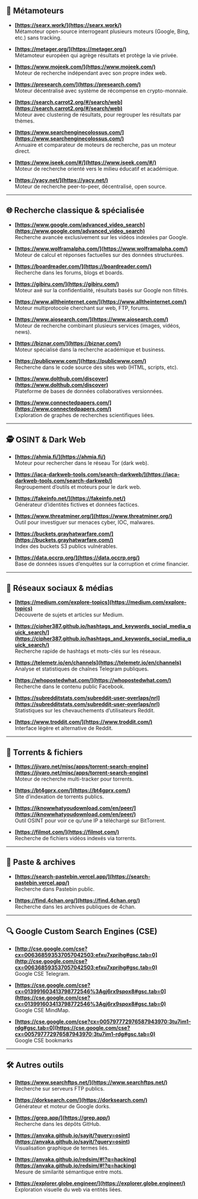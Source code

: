 ## 🧠 Métamoteurs

- **[https://searx.work/](https://searx.work/)**  
    Métamoteur open-source interrogeant plusieurs moteurs (Google, Bing, etc.) sans tracking.
    
- **[https://metager.org/](https://metager.org/)**  
    Métamoteur européen qui agrège résultats et protège la vie privée.
    
- **[https://www.mojeek.com/](https://www.mojeek.com/)**  
    Moteur de recherche indépendant avec son propre index web.
    
- **[https://presearch.com/](https://presearch.com/)**  
    Moteur décentralisé avec système de récompense en crypto-monnaie.
    
- **[https://search.carrot2.org/#/search/web](https://search.carrot2.org/#/search/web)**  
    Moteur avec clustering de résultats, pour regrouper les résultats par thèmes.
    
- **[https://www.searchenginecolossus.com/](https://www.searchenginecolossus.com/)**  
    Annuaire et comparateur de moteurs de recherche, pas un moteur direct.
    
- **[https://www.iseek.com/#/](https://www.iseek.com/#/)**  
    Moteur de recherche orienté vers le milieu éducatif et académique.
    
- **[https://yacy.net/](https://yacy.net/)**  
    Moteur de recherche peer-to-peer, décentralisé, open source.
    

---

## 🌐 Recherche classique & spécialisée

- **[https://www.google.com/advanced_video_search](https://www.google.com/advanced_video_search)**  
    Recherche avancée exclusivement sur les vidéos indexées par Google.
    
- **[https://www.wolframalpha.com/](https://www.wolframalpha.com/)**  
    Moteur de calcul et réponses factuelles sur des données structurées.
    
- **[https://boardreader.com/](https://boardreader.com/)**  
    Recherche dans les forums, blogs et boards.
    
- **[https://gibiru.com/](https://gibiru.com/)**  
    Moteur axé sur la confidentialité, résultats basés sur Google non filtrés.
    
- **[https://www.alltheinternet.com/](https://www.alltheinternet.com/)**  
    Moteur multiprotocole cherchant sur web, FTP, forums.
    
- **[https://www.aiosearch.com/](https://www.aiosearch.com/)**  
    Moteur de recherche combinant plusieurs services (images, vidéos, news).
    
- **[https://biznar.com/](https://biznar.com/)**  
    Moteur spécialisé dans la recherche académique et business.
    
- **[https://publicwww.com/](https://publicwww.com/)**  
    Recherche dans le code source des sites web (HTML, scripts, etc).
    
- **[https://www.dolthub.com/discover](https://www.dolthub.com/discover)**  
    Plateforme de bases de données collaboratives versionnées.
    
- **[https://www.connectedpapers.com/](https://www.connectedpapers.com/)**  
    Exploration de graphes de recherches scientifiques liées.
    

---

## 🕵️ OSINT & Dark Web

- **[https://ahmia.fi/](https://ahmia.fi/)**  
    Moteur pour rechercher dans le réseau Tor (dark web).
    
- **[https://iaca-darkweb-tools.com/search-darkweb/](https://iaca-darkweb-tools.com/search-darkweb/)**  
    Regroupement d’outils et moteurs pour le dark web.
    
- **[https://fakeinfo.net/](https://fakeinfo.net/)**  
    Générateur d’identités fictives et données factices.
    
- **[https://www.threatminer.org/](https://www.threatminer.org/)**  
    Outil pour investiguer sur menaces cyber, IOC, malwares.
    
- **[https://buckets.grayhatwarfare.com/](https://buckets.grayhatwarfare.com/)**  
    Index des buckets S3 publics vulnérables.
    
- **[https://data.occrp.org/](https://data.occrp.org/)**  
    Base de données issues d’enquêtes sur la corruption et crime financier.
    

---

## 📱 Réseaux sociaux & médias

- **[https://medium.com/explore-topics](https://medium.com/explore-topics)**  
    Découverte de sujets et articles sur Medium.
    
- **[https://cipher387.github.io/hashtags_and_keywords_social_media_quick_search/](https://cipher387.github.io/hashtags_and_keywords_social_media_quick_search/)**  
    Recherche rapide de hashtags et mots-clés sur les réseaux.
    
- **[https://telemetr.io/en/channels](https://telemetr.io/en/channels)**  
    Analyse et statistiques de chaînes Telegram publiques.
    
- **[https://whopostedwhat.com/](https://whopostedwhat.com/)**  
    Recherche dans le contenu public Facebook.
    
- **[https://subredditstats.com/subreddit-user-overlaps/nrl](https://subredditstats.com/subreddit-user-overlaps/nrl)**  
    Statistiques sur les chevauchements d’utilisateurs Reddit.
    
- **[https://www.troddit.com/](https://www.troddit.com/)**  
    Interface légère et alternative de Reddit.
    

---

## 🧵 Torrents & fichiers

- **[https://jivaro.net/misc/apps/torrent-search-engine](https://jivaro.net/misc/apps/torrent-search-engine)**  
    Moteur de recherche multi-tracker pour torrents.
    
- **[https://bt4gprx.com/](https://bt4gprx.com/)**  
    Site d’indexation de torrents publics.
    
- **[https://iknowwhatyoudownload.com/en/peer/](https://iknowwhatyoudownload.com/en/peer/)**  
    Outil OSINT pour voir ce qu’une IP a téléchargé sur BitTorrent.
    
- **[https://filmot.com/](https://filmot.com/)**  
    Recherche de fichiers vidéos indexés via torrents.
    

---

## 🧾 Paste & archives

- **[https://search-pastebin.vercel.app/](https://search-pastebin.vercel.app/)**  
    Recherche dans Pastebin public.
    
- **[https://find.4chan.org/](https://find.4chan.org/)**  
    Recherche dans les archives publiques de 4chan.
    

---

## 🔍 Google Custom Search Engines (CSE)

- **[http://cse.google.com/cse?cx=006368593537057042503:efxu7xprihg#gsc.tab=0](http://cse.google.com/cse?cx=006368593537057042503:efxu7xprihg#gsc.tab=0)**  
    Google CSE Telegram.
    
- **[https://cse.google.com/cse?cx=013991603413798772546%3Agj6rx9spox8#gsc.tab=0](https://cse.google.com/cse?cx=013991603413798772546%3Agj6rx9spox8#gsc.tab=0)**  
    Google CSE MindMap.
    
- **[https://cse.google.com/cse?cx=005797772976587943970:3tu7im1-rdg#gsc.tab=0](https://cse.google.com/cse?cx=005797772976587943970:3tu7im1-rdg#gsc.tab=0)**  
    Google CSE bookmarks
    

---

## 🛠 Autres outils

- **[https://www.searchftps.net/](https://www.searchftps.net/)**  
    Recherche sur serveurs FTP publics.
    
- **[https://dorksearch.com/](https://dorksearch.com/)**  
    Générateur et moteur de Google dorks.
    
- **[https://grep.app/](https://grep.app/)**  
    Recherche dans les dépôts GitHub.
    
- **[https://anvaka.github.io/sayit/?query=osint](https://anvaka.github.io/sayit/?query=osint)**  
    Visualisation graphique de termes liés.
    
- **[https://anvaka.github.io/redsim/#!?q=hacking](https://anvaka.github.io/redsim/#!?q=hacking)**  
    Mesure de similarité sémantique entre mots.
    
- **[https://explorer.globe.engineer/](https://explorer.globe.engineer/)**  
    Exploration visuelle du web via entités liées.